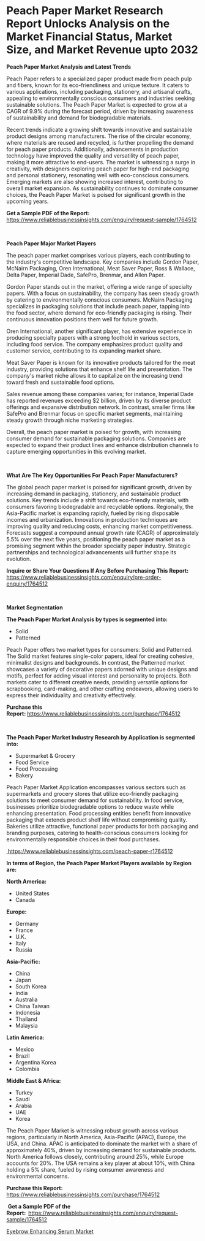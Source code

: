 <p><h1>Peach Paper Market Research Report Unlocks Analysis on the Market Financial Status, Market Size, and Market Revenue upto 2032</h1></p><p><strong>Peach Paper Market Analysis and Latest Trends</strong></p>
<p><p>Peach Paper refers to a specialized paper product made from peach pulp and fibers, known for its eco-friendliness and unique texture. It caters to various applications, including packaging, stationery, and artisanal crafts, appealing to environmentally conscious consumers and industries seeking sustainable solutions. The Peach Paper Market is expected to grow at a CAGR of 9.9% during the forecast period, driven by increasing awareness of sustainability and demand for biodegradable materials.</p><p>Recent trends indicate a growing shift towards innovative and sustainable product designs among manufacturers. The rise of the circular economy, where materials are reused and recycled, is further propelling the demand for peach paper products. Additionally, advancements in production technology have improved the quality and versatility of peach paper, making it more attractive to end-users. The market is witnessing a surge in creativity, with designers exploring peach paper for high-end packaging and personal stationery, resonating well with eco-conscious consumers. Emerging markets are also showing increased interest, contributing to overall market expansion. As sustainability continues to dominate consumer choices, the Peach Paper Market is poised for significant growth in the upcoming years.</p></p>
<p><strong>Get a Sample PDF of the Report:&nbsp;</strong> <a href="https://www.reliablebusinessinsights.com/enquiry/request-sample/1764512?utm_campaign=3298&utm_medium=2&utm_source=Github&utm_content=ia&utm_term=05042025&utm_id=peach-paper">https://www.reliablebusinessinsights.com/enquiry/request-sample/1764512</a></p>
<p>&nbsp;</p>
<p><strong>Peach Paper Major Market Players</strong></p>
<p><p>The peach paper market comprises various players, each contributing to the industry's competitive landscape. Key companies include Gordon Paper, McNairn Packaging, Oren International, Meat Saver Paper, Ross & Wallace, Delta Paper, Imperial Dade, SafePro, Brenmar, and Allen Paper. </p><p>Gordon Paper stands out in the market, offering a wide range of specialty papers. With a focus on sustainability, the company has seen steady growth by catering to environmentally conscious consumers. McNairn Packaging specializes in packaging solutions that include peach paper, tapping into the food sector, where demand for eco-friendly packaging is rising. Their continuous innovation positions them well for future growth.</p><p>Oren International, another significant player, has extensive experience in producing specialty papers with a strong foothold in various sectors, including food service. The company emphasizes product quality and customer service, contributing to its expanding market share.</p><p>Meat Saver Paper is known for its innovative products tailored for the meat industry, providing solutions that enhance shelf life and presentation. The company's market niche allows it to capitalize on the increasing trend toward fresh and sustainable food options.</p><p>Sales revenue among these companies varies; for instance, Imperial Dade has reported revenues exceeding $2 billion, driven by its diverse product offerings and expansive distribution network. In contrast, smaller firms like SafePro and Brenmar focus on specific market segments, maintaining steady growth through niche marketing strategies.</p><p>Overall, the peach paper market is poised for growth, with increasing consumer demand for sustainable packaging solutions. Companies are expected to expand their product lines and enhance distribution channels to capture emerging opportunities in this evolving market.</p></p>
<p>&nbsp;</p>
<p><strong>What Are The Key Opportunities For Peach Paper Manufacturers?</strong></p>
<p><p>The global peach paper market is poised for significant growth, driven by increasing demand in packaging, stationery, and sustainable product solutions. Key trends include a shift towards eco-friendly materials, with consumers favoring biodegradable and recyclable options. Regionally, the Asia-Pacific market is expanding rapidly, fueled by rising disposable incomes and urbanization. Innovations in production techniques are improving quality and reducing costs, enhancing market competitiveness. Forecasts suggest a compound annual growth rate (CAGR) of approximately 5.5% over the next five years, positioning the peach paper market as a promising segment within the broader specialty paper industry. Strategic partnerships and technological advancements will further shape its evolution.</p></p>
<p><strong>Inquire or Share Your Questions If Any Before Purchasing This Report:</strong> <a href="https://www.reliablebusinessinsights.com/enquiry/pre-order-enquiry/1764512?utm_campaign=3298&utm_medium=2&utm_source=Github&utm_content=ia&utm_term=05042025&utm_id=peach-paper">https://www.reliablebusinessinsights.com/enquiry/pre-order-enquiry/1764512</a></p>
<p>&nbsp;</p>
<p><strong>Market Segmentation</strong></p>
<p><strong>The Peach Paper Market Analysis by types is segmented into:</strong></p>
<p><ul><li>Solid</li><li>Patterned</li></ul></p>
<p><p>Peach Paper offers two market types for consumers: Solid and Patterned. The Solid market features single-color papers, ideal for creating cohesive, minimalist designs and backgrounds. In contrast, the Patterned market showcases a variety of decorative papers adorned with unique designs and motifs, perfect for adding visual interest and personality to projects. Both markets cater to different creative needs, providing versatile options for scrapbooking, card-making, and other crafting endeavors, allowing users to express their individuality and creativity effectively.</p></p>
<p><strong>Purchase this Report:&nbsp;</strong><a href="https://www.reliablebusinessinsights.com/purchase/1764512?utm_campaign=3298&utm_medium=2&utm_source=Github&utm_content=ia&utm_term=05042025&utm_id=peach-paper">https://www.reliablebusinessinsights.com/purchase/1764512</a></p>
<p>&nbsp;</p>
<p><strong>The Peach Paper Market Industry Research by Application is segmented into:</strong></p>
<p><ul><li>Supermarket & Grocery</li><li>Food Service</li><li>Food Processing</li><li>Bakery</li></ul></p>
<p><p>Peach Paper Market Application encompasses various sectors such as supermarkets and grocery stores that utilize eco-friendly packaging solutions to meet consumer demand for sustainability. In food service, businesses prioritize biodegradable options to reduce waste while enhancing presentation. Food processing entities benefit from innovative packaging that extends product shelf life without compromising quality. Bakeries utilize attractive, functional paper products for both packaging and branding purposes, catering to health-conscious consumers looking for environmentally responsible choices in their food purchases.</p></p>
<p><a href="https://www.reliablebusinessinsights.com/peach-paper-r1764512?utm_campaign=3298&utm_medium=2&utm_source=Github&utm_content=ia&utm_term=05042025&utm_id=peach-paper">&nbsp;https://www.reliablebusinessinsights.com/peach-paper-r1764512</a></p>
<p><strong>In terms of Region, the Peach Paper Market Players available by Region are:</strong></p>
<p>
    <p> <strong> North America: </strong>
        <ul>
            <li>United States</li>
            <li>Canada</li>
        </ul>
        </p> 
    <p> <strong> Europe: </strong>
        <ul>
            <li>Germany</li>
            <li>France</li>
            <li>U.K.</li>
            <li>Italy</li>
            <li>Russia</li>
        </ul>
        </p> 
    <p> <strong> Asia-Pacific: </strong>
        <ul>
            <li>China</li>
            <li>Japan</li>
            <li>South Korea</li>
            <li>India</li>
            <li>Australia</li>
            <li>China Taiwan</li>
            <li>Indonesia</li>
            <li>Thailand</li>
            <li>Malaysia</li>
        </ul>
        </p> 
    <p> <strong> Latin America: </strong>
        <ul>
            <li>Mexico</li>
            <li>Brazil</li>
            <li>Argentina Korea</li>
            <li>Colombia</li>
        </ul>
        </p> 
    <p> <strong> Middle East & Africa: </strong>
        <ul>
            <li>Turkey</li>
            <li>Saudi</li>
            <li>Arabia</li>
            <li>UAE</li>
            <li>Korea</li>
        </ul>
    </p>
    </p>
<p><p>The Peach Paper Market is witnessing robust growth across various regions, particularly in North America, Asia-Pacific (APAC), Europe, the USA, and China. APAC is anticipated to dominate the market with a share of approximately 40%, driven by increasing demand for sustainable products. North America follows closely, contributing around 25%, while Europe accounts for 20%. The USA remains a key player at about 10%, with China holding a 5% share, fueled by rising consumer awareness and environmental concerns.</p></p>
<p><strong>Purchase this Report: </strong><a href="https://www.reliablebusinessinsights.com/purchase/1764512?utm_campaign=3298&utm_medium=2&utm_source=Github&utm_content=ia&utm_term=05042025&utm_id=peach-paper">https://www.reliablebusinessinsights.com/purchase/1764512</a></p>
<p>&nbsp;<strong>Get a Sample PDF of the Report:&nbsp;&nbsp;</strong><a href="https://www.reliablebusinessinsights.com/enquiry/request-sample/1764512?utm_campaign=3298&utm_medium=2&utm_source=Github&utm_content=ia&utm_term=05042025&utm_id=peach-paper">https://www.reliablebusinessinsights.com/enquiry/request-sample/1764512</a></p>
<p><strong></strong></p>
<p><p><a href="https://github.com/wynonachirei9/Market-Research-Report-List-1/blob/main/eyebrow-enhancing-serum-market.md?utm_campaign=3298&utm_medium=2&utm_source=Github&utm_content=ia&utm_term=05042025&utm_id=peach-paper">Eyebrow Enhancing Serum Market</a></p></p>